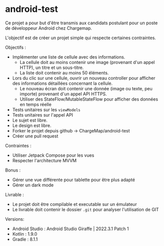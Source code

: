 # android-test

Ce projet a pour but d'être transmis aux candidats postulant pour un poste de développeur Android chez Chargemap.

L'objectif est de créer un projet simple qui respecte certaines contraintes.

Objectifs :
- Implémenter une liste de cellule avec des informations.
	- La cellule doit au moins contenir une image (provenant d'un appel HTTP), un titre et un sous-titre.
	- La liste doit contenir au moins 50 éléments.
- Lors du clic sur une cellule, ouvrir un nouveau controller pour afficher des informations détaillées concernant la cellule.
	- Le nouveau écran doit contenir une donnée (image ou texte, peu importe) provenant d'un appel API HTTPS.
	- Utiliser des StateFlow/MutableStateFlow pour afficher des données en temps réelle
- Tests unitaires sur les `viewModels`
- Tests unitaires sur l'appel API
- Le sujet est libre.
- Le design est libre.
- Forker le projet depuis github -> ChargeMap/android-test
- Créer une pull request

Contraintes :
- Utiliser Jetpack Compose pour les vues
- Respecter l'architecture MVVM

Bonus :
- Gérer une vue différente pour tablette pour être plus adapté
- Gérer un dark mode

Livrable :
- Le projet doit être compilable et executable sur un émulateur
- Le livrable doit contenir le dossier `.git` pour analyser l'utilisation de GIT

Versions:
- Android Studio : Android Studio Giraffe | 2022.3.1 Patch 1
- Kotlin : 1.9.0
- Gradle : 8.1.1